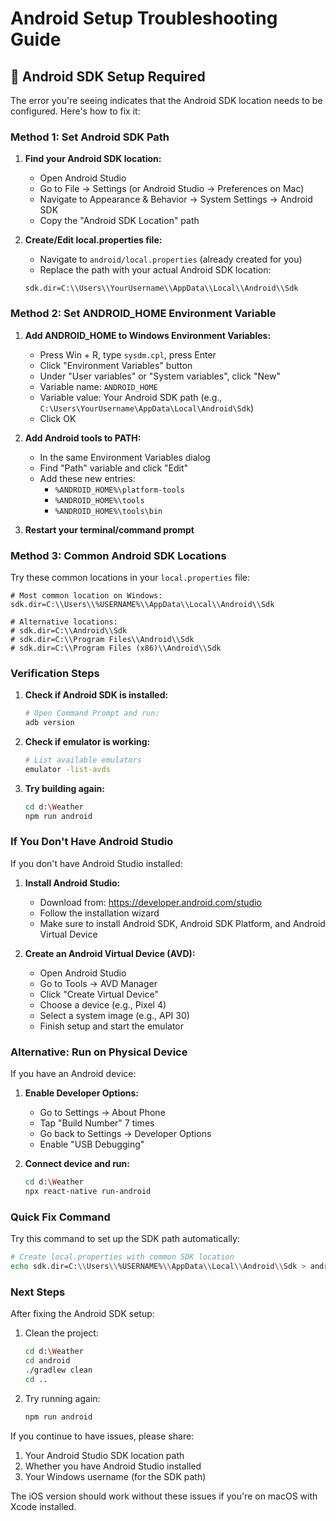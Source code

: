 # Android Setup Troubleshooting Guide

## 🚨 Android SDK Setup Required

The error you're seeing indicates that the Android SDK location needs to be configured. Here's how to fix it:

### Method 1: Set Android SDK Path

1. **Find your Android SDK location:**
   - Open Android Studio
   - Go to File → Settings (or Android Studio → Preferences on Mac)
   - Navigate to Appearance & Behavior → System Settings → Android SDK
   - Copy the "Android SDK Location" path

2. **Create/Edit local.properties file:**
   - Navigate to `android/local.properties` (already created for you)
   - Replace the path with your actual Android SDK location:
   ```
   sdk.dir=C:\\Users\\YourUsername\\AppData\\Local\\Android\\Sdk
   ```

### Method 2: Set ANDROID_HOME Environment Variable

1. **Add ANDROID_HOME to Windows Environment Variables:**
   - Press Win + R, type `sysdm.cpl`, press Enter
   - Click "Environment Variables" button
   - Under "User variables" or "System variables", click "New"
   - Variable name: `ANDROID_HOME`
   - Variable value: Your Android SDK path (e.g., `C:\Users\YourUsername\AppData\Local\Android\Sdk`)
   - Click OK

2. **Add Android tools to PATH:**
   - In the same Environment Variables dialog
   - Find "Path" variable and click "Edit"
   - Add these new entries:
     - `%ANDROID_HOME%\platform-tools`
     - `%ANDROID_HOME%\tools`
     - `%ANDROID_HOME%\tools\bin`

3. **Restart your terminal/command prompt**

### Method 3: Common Android SDK Locations

Try these common locations in your `local.properties` file:

```properties
# Most common location on Windows:
sdk.dir=C:\\Users\\%USERNAME%\\AppData\\Local\\Android\\Sdk

# Alternative locations:
# sdk.dir=C:\\Android\\Sdk
# sdk.dir=C:\\Program Files\\Android\\Sdk
# sdk.dir=C:\\Program Files (x86)\\Android\\Sdk
```

### Verification Steps

1. **Check if Android SDK is installed:**
   ```bash
   # Open Command Prompt and run:
   adb version
   ```

2. **Check if emulator is working:**
   ```bash
   # List available emulators
   emulator -list-avds
   ```

3. **Try building again:**
   ```bash
   cd d:\Weather
   npm run android
   ```

### If You Don't Have Android Studio

If you don't have Android Studio installed:

1. **Install Android Studio:**
   - Download from: https://developer.android.com/studio
   - Follow the installation wizard
   - Make sure to install Android SDK, Android SDK Platform, and Android Virtual Device

2. **Create an Android Virtual Device (AVD):**
   - Open Android Studio
   - Go to Tools → AVD Manager
   - Click "Create Virtual Device"
   - Choose a device (e.g., Pixel 4)
   - Select a system image (e.g., API 30)
   - Finish setup and start the emulator

### Alternative: Run on Physical Device

If you have an Android device:

1. **Enable Developer Options:**
   - Go to Settings → About Phone
   - Tap "Build Number" 7 times
   - Go back to Settings → Developer Options
   - Enable "USB Debugging"

2. **Connect device and run:**
   ```bash
   cd d:\Weather
   npx react-native run-android
   ```

### Quick Fix Command

Try this command to set up the SDK path automatically:

```bash
# Create local.properties with common SDK location
echo sdk.dir=C:\\Users\\%USERNAME%\\AppData\\Local\\Android\\Sdk > android\\local.properties
```

### Next Steps

After fixing the Android SDK setup:

1. Clean the project:
   ```bash
   cd d:\Weather
   cd android
   ./gradlew clean
   cd ..
   ```

2. Try running again:
   ```bash
   npm run android
   ```

If you continue to have issues, please share:
1. Your Android Studio SDK location path
2. Whether you have Android Studio installed
3. Your Windows username (for the SDK path)

The iOS version should work without these issues if you're on macOS with Xcode installed.
